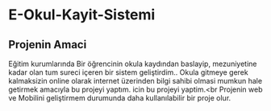 # E-Okul-Kayit-Sistemi

## Projenin Amaci
Eğitim kurumlarında Bir öğrencinin okula kaydından baslayip, mezuniyetine kadar olan tum sureci içeren bir sistem geliştirdim.. Okula gitmeye gerek kalmaksizin online olarak internet üzerinden bilgi sahibi olmasi mumkun hale getirmek amacıyla bu projeyi yaptım.  icin bu  projeyi yaptim.<br
Projenin web ve Mobilini geliştirmem durumunda daha kullanılabilir bir proje olur. <br/>













